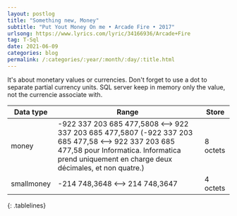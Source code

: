 ```yaml
---
layout: postlog
title: "Something new, Money"
subtitle: "Put Yout Money On me • Arcade Fire • 2017"
urlsong: https://www.lyrics.com/lyric/34166936/Arcade+Fire
tag: T-Sql
date: 2021-06-09
categories: blog
permalink: /:categories/:year/:month/:day/:title.html
---
```


It's about monetary values or currencies. Don't forget to use a dot to separate partial currency units. SQL server keep in memory only the value, not the currencie associate with.  


|Data type |Range |Store |
|-|-|-|
| money | 	-922 337 203 685 477,5808 <--> 922 337 203 685 477,5807 (-922 337 203 685 477,58 <--> 922 337 203 685 477,58 pour Informatica. Informatica prend uniquement en charge deux décimales, et non quatre.) 	| 8 octets |
| smallmoney |	-214 748,3648 <--> 214 748,3647 	 | 4 octets|
{: .tablelines}
